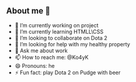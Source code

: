 ## About me 👋
- 🔭 I’m currently working on project
- 🌱 I’m currently learning HTMLL\CSS
- 👯 I’m looking to collaborate on Dota 2
- 🤔 I’m looking for help with my healthy property
- 💬 Ask me about work
- 📫 How to reach me: @Ko4yK
- 😄 Pronouns: he
- ⚡ Fun fact: play Dota 2 on Pudge with beer
